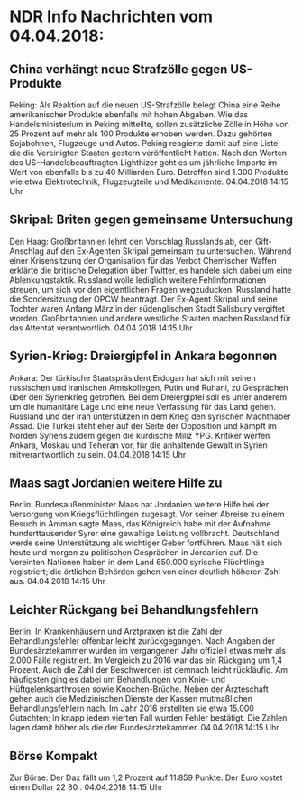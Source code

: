 # NDR Info Nachrichten vom 04.04.2018:


## China verhängt neue Strafzölle gegen US-Produkte
Peking: Als Reaktion auf die neuen US-Strafzölle belegt China eine Reihe amerikanischer Produkte ebenfalls mit hohen Abgaben. Wie das Handelsministerium in Peking mitteilte, sollen zusätzliche Zölle in Höhe von 25 Prozent auf mehr als 100 Produkte erhoben werden. Dazu gehörten Sojabohnen, Flugzeuge und Autos. Peking reagierte damit auf eine Liste, die die Vereinigten Staaten gestern veröffentlicht hatten. Nach den Worten des US-Handelsbeauftragten Lighthizer geht es um jährliche Importe im Wert von ebenfalls bis zu 40 Milliarden Euro. Betroffen sind 1.300 Produkte wie etwa Elektrotechnik, Flugzeugteile und Medikamente. 04.04.2018 14:15 Uhr 

## Skripal: Briten gegen gemeinsame Untersuchung
Den Haag:	Großbritannien lehnt den Vorschlag Russlands ab, den Gift-Anschlag auf den Ex-Agenten Skripal gemeinsam zu untersuchen. Während einer Krisensitzung der Organisation für das Verbot Chemischer Waffen erklärte die britische Delegation über Twitter, es handele sich dabei um eine Ablenkungstaktik. Russland wolle lediglich weitere Fehlinformationen streuen, um sich vor den eigentlichen Fragen wegzuducken. Russland hatte die Sondersitzung der OPCW beantragt. Der Ex-Agent Skripal und seine Tochter waren Anfang März in der südenglischen Stadt Salisbury vergiftet worden. Großbritannien und andere westliche Staaten machen Russland für das Attentat verantwortlich. 04.04.2018 14:15 Uhr 

## Syrien-Krieg: Dreiergipfel in Ankara begonnen
Ankara: Der türkische Staatspräsident Erdogan hat sich mit seinen russischen und iranischen Amtskollegen, Putin und Ruhani, zu Gesprächen über den Syrienkrieg getroffen. Bei dem Dreiergipfel soll es unter anderem um die humanitäre Lage und eine neue Verfassung für das Land gehen. Russland und der Iran unterstützen in dem Krieg den syrischen Machthaber Assad. Die Türkei steht eher auf der Seite der Opposition und kämpft im Norden Syriens zudem gegen die kurdische Miliz YPG. Kritiker werfen Ankara, Moskau und Teheran vor, für die anhaltende Gewalt in Syrien mitverantwortlich zu sein. 04.04.2018 14:15 Uhr 

## Maas sagt Jordanien weitere Hilfe zu
Berlin:	Bundesaußenminister Maas hat Jordanien weitere Hilfe bei der Versorgung von Kriegsflüchtlingen zugesagt. Vor seiner Abreise zu einem Besuch in Amman sagte Maas, das Königreich habe mit der Aufnahme hunderttausender Syrer eine gewaltige Leistung vollbracht. Deutschland werde seine Unterstützung als wichtiger Geber fortführen. Maas hält sich heute und morgen zu politischen Gesprächen in Jordanien auf. Die Vereinten Nationen haben in dem Land 650.000 syrische Flüchtlinge registriert; die örtlichen Behörden gehen von einer deutlich höheren Zahl aus. 04.04.2018 14:15 Uhr 

## Leichter Rückgang bei Behandlungsfehlern
Berlin: In Krankenhäusern und Arztpraxen ist die Zahl der Behandlungsfehler offenbar leicht zurückgegangen. Nach Angaben der Bundesärztekammer wurden im vergangenen Jahr offiziell etwas mehr als 2.000 Fälle registriert. Im Vergleich zu 2016 war das ein Rückgang um 1,4 Prozent. Auch die Zahl der Beschwerden ist demnach leicht rückläufig. Am häufigsten ging es dabei um Behandlungen von Knie- und Hüftgelenksarthrosen sowie Knochen-Brüche. Neben der Ärzteschaft gehen auch die Medizinischen Dienste der Kassen mutmaßlichen Behandlungsfehlern nach. Im Jahr 2016 erstellten sie etwa 15.000 Gutachten; in knapp jedem vierten Fall wurden Fehler bestätigt. Die Zahlen lagen damit höher als die der Bundesärztekammer. 04.04.2018 14:15 Uhr 

## Börse Kompakt
Zur Börse: Der Dax fällt um  1,2  Prozent auf  11.859  Punkte. Der Euro kostet einen Dollar  22 80 . 04.04.2018 14:15 Uhr 
